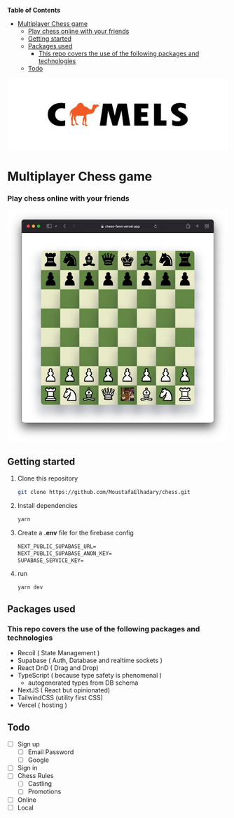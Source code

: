 <!-- START doctoc generated TOC please keep comment here to allow auto update -->
<!-- DON'T EDIT THIS SECTION, INSTEAD RE-RUN doctoc TO UPDATE -->
**Table of Contents**

- [Multiplayer Chess game](#multiplayer-chess-game)
    - [Play chess online with your friends](#play-chess-online-with-your-friends)
  - [Getting started](#getting-started)
  - [Packages used](#packages-used)
    - [This repo covers the use of the following packages and technologies](#this-repo-covers-the-use-of-the-following-packages-and-technologies)
  - [Todo](#todo)

<!-- END doctoc generated TOC please keep comment here to allow auto update -->

![alt text](public/assets/logo.png)

# Multiplayer Chess game


### Play chess online with your friends

![alt text](public/assets/sample_game.png)


## Getting started

1. Clone this repository

   ```bash
   git clone https://github.com/MoustafaElhadary/chess.git
   ```

2. Install dependencies

      ```bash
      yarn
      ```
3. Create a **.env** file for the firebase config

    ```env
    NEXT_PUBLIC_SUPABASE_URL=
    NEXT_PUBLIC_SUPABASE_ANON_KEY=
    SUPABASE_SERVICE_KEY=
    ```
1. run 

      ```bash
      yarn dev
      ```

## Packages used
### This repo covers the use of the following packages and technologies 

  - Recoil ( State Management )
  - Supabase ( Auth, Database and realtime sockets )
  - React DnD ( Drag and Drop)
  - TypeScript ( because type safety is phenomenal )
    - autogenerated types from DB schema
  - NextJS ( React but opinionated)
  - TailwindCSS (utility first CSS)
  - Vercel ( hosting )



## Todo

- [ ] Sign up
  - [ ] Email Password
  - [ ] Google
- [ ] Sign in
- [ ] Chess Rules
  - [ ] Castling
  - [ ] Promotions
- [ ] Online
- [ ] Local